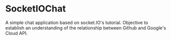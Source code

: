# SocketIOChat

A simple chat application based on socket.IO's tutorial. Objective to
establish an understanding of the relationship between Github
and Google's Cloud API. 
